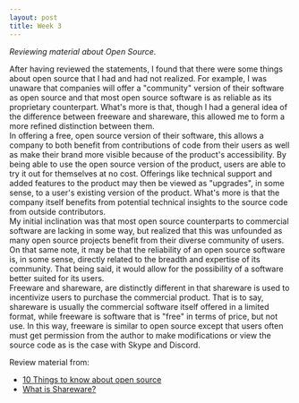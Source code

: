 ```yaml
---
layout: post
title: Week 3
---
```



*Reviewing material about Open Source.*

After having reviewed the statements, I found that there were some things about open source that I had and had not realized. For example, I was unaware that companies will offer a "community" version of their software as open source and that most open source software is as reliable as its proprietary counterpart. What's more is that, though I had a general idea of the difference between freeware and shareware, this allowed me to form a more refined distinction between them.  
  In offering a free, open source version of their software, this allows a company to both benefit from contributions of code from their users as well as make their brand more visible because of the product's accessibility. By being able to use the open source version of the product, users are able to try it out for themselves at no cost. Offerings like technical support and added features to the product may then be viewed as "upgrades", in some sense, to a  user's existing version of the product. What's more is that the company itself benefits from potential technical insights to the source code from outside contributors.  
  My initial inclination was that most open source counterparts to commercial software are lacking in some way, but realized that this was unfounded as many open source projects benefit from their diverse community of users. On that same note, it may be that the reliability of an open source software is, in some sense, directly related to the breadth and expertise of its community. That being said, it would allow for the possibility of a software better suited for its users.  
  Freeware and shareware, are distinctly different in that shareware is used to incentivize users to purchase the commercial product. That is to say, shareware is usually the commercial software itself offered in a limited format, while freeware is software that is "free" in terms of price, but not use. In this way, freeware is similar to open source except that users often must get permission from the author to make modifications or view the source code as is the case with Skype and Discord. 

Review material from:
 * [10 Things to know about open source][1]
 * [What is Shareware?][2]

[1]: https://www.techrepublic.com/blog/10-things/10-things-you-should-know-about-open-source-before-you-use-it/
[2]: https://www.kaspersky.com/resource-center/definitions/shareware